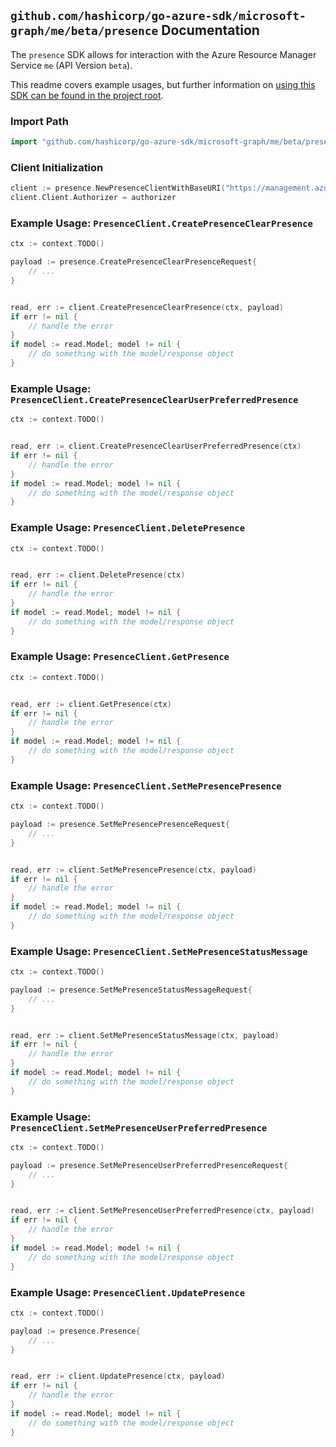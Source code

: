 
## `github.com/hashicorp/go-azure-sdk/microsoft-graph/me/beta/presence` Documentation

The `presence` SDK allows for interaction with the Azure Resource Manager Service `me` (API Version `beta`).

This readme covers example usages, but further information on [using this SDK can be found in the project root](https://github.com/hashicorp/go-azure-sdk/tree/main/docs).

### Import Path

```go
import "github.com/hashicorp/go-azure-sdk/microsoft-graph/me/beta/presence"
```


### Client Initialization

```go
client := presence.NewPresenceClientWithBaseURI("https://management.azure.com")
client.Client.Authorizer = authorizer
```


### Example Usage: `PresenceClient.CreatePresenceClearPresence`

```go
ctx := context.TODO()

payload := presence.CreatePresenceClearPresenceRequest{
	// ...
}


read, err := client.CreatePresenceClearPresence(ctx, payload)
if err != nil {
	// handle the error
}
if model := read.Model; model != nil {
	// do something with the model/response object
}
```


### Example Usage: `PresenceClient.CreatePresenceClearUserPreferredPresence`

```go
ctx := context.TODO()


read, err := client.CreatePresenceClearUserPreferredPresence(ctx)
if err != nil {
	// handle the error
}
if model := read.Model; model != nil {
	// do something with the model/response object
}
```


### Example Usage: `PresenceClient.DeletePresence`

```go
ctx := context.TODO()


read, err := client.DeletePresence(ctx)
if err != nil {
	// handle the error
}
if model := read.Model; model != nil {
	// do something with the model/response object
}
```


### Example Usage: `PresenceClient.GetPresence`

```go
ctx := context.TODO()


read, err := client.GetPresence(ctx)
if err != nil {
	// handle the error
}
if model := read.Model; model != nil {
	// do something with the model/response object
}
```


### Example Usage: `PresenceClient.SetMePresencePresence`

```go
ctx := context.TODO()

payload := presence.SetMePresencePresenceRequest{
	// ...
}


read, err := client.SetMePresencePresence(ctx, payload)
if err != nil {
	// handle the error
}
if model := read.Model; model != nil {
	// do something with the model/response object
}
```


### Example Usage: `PresenceClient.SetMePresenceStatusMessage`

```go
ctx := context.TODO()

payload := presence.SetMePresenceStatusMessageRequest{
	// ...
}


read, err := client.SetMePresenceStatusMessage(ctx, payload)
if err != nil {
	// handle the error
}
if model := read.Model; model != nil {
	// do something with the model/response object
}
```


### Example Usage: `PresenceClient.SetMePresenceUserPreferredPresence`

```go
ctx := context.TODO()

payload := presence.SetMePresenceUserPreferredPresenceRequest{
	// ...
}


read, err := client.SetMePresenceUserPreferredPresence(ctx, payload)
if err != nil {
	// handle the error
}
if model := read.Model; model != nil {
	// do something with the model/response object
}
```


### Example Usage: `PresenceClient.UpdatePresence`

```go
ctx := context.TODO()

payload := presence.Presence{
	// ...
}


read, err := client.UpdatePresence(ctx, payload)
if err != nil {
	// handle the error
}
if model := read.Model; model != nil {
	// do something with the model/response object
}
```
